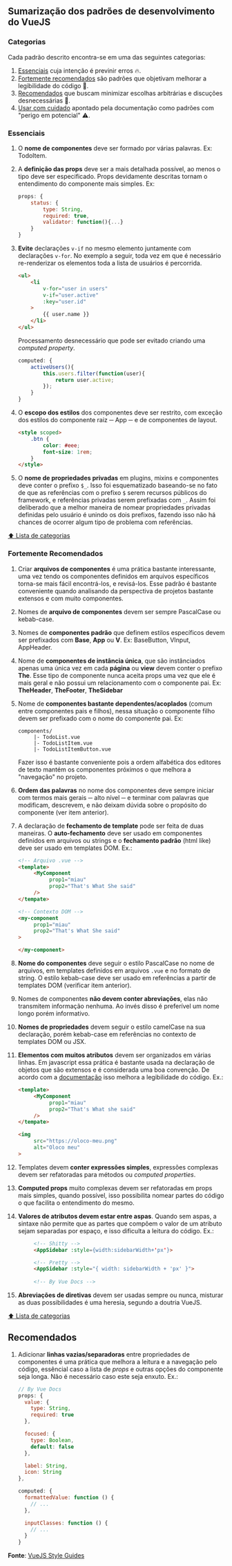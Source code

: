 ## Sumarização dos padrões de desenvolvimento do VueJS

### Categorias
Cada padrão descrito encontra-se em uma das seguintes categorias:
1. [Essenciais](#essenciais) cuja intenção é previnir erros :fire:.
2. [Fortemente recomendados](#fortemente-recomendados) são padrões que objetivam melhorar a legibilidade do código :orange_book:.
3. [Recomendados](#recomendados) que buscam minimizar escolhas arbitrárias e discuções desnecessárias :thought_balloon:.
4. [Usar com cuidado]() apontado pela documentação como padrões com "perigo em potencial" :warning:.

### Essenciais

1. O **nome de componentes** deve ser formado por várias palavras. Ex: TodoItem.
2. A **definição das props** deve ser a mais detalhada possível, ao menos
o tipo deve ser especificado. Props devidamente descritas tornam o entendimento
do componente mais simples. Ex:

     ```javascript
     props: {
         status: {
             type: String,
             required: true,
             validator: function(){...}
         }
     }
     ```
3. **Evite** declarações `v-if` no mesmo elemento juntamente com declarações `v-for`. 
No exemplo a seguir, toda vez em que é necessário re-renderizar os elementos toda
a lista de usuários é percorrida.

     ```html
     <ul>
         <li
             v-for="user in users"
             v-if="user.active"
             :key="user.id"
         >
             {{ user.name }}
         </li>
     </ul>
     ```

     Processamento desnecessário que pode ser evitado criando uma _computed property_.      
     
     ```javascript
     computed: {
         activeUsers(){
             this.users.filter(function(user){
                 return user.active;
             }); 
         }
     }
     ```
4. O **escopo dos estilos** dos componentes deve ser restrito, com exceção dos estilos
do componente raiz ─ App ─ e de componentes de layout.

    ```html
    <style scoped>
        .btn {
            color: #eee;
            font-size: 1rem;
        }
    </style>
    ```
5. O **nome de propriedades privadas** em plugins, mixins e componentes deve conter o prefixo
`$_`. Isso foi esquematizado baseando-se no fato de que as referências com o prefixo `$` serem
recursos públicos do framework, e referências privadas serem prefixadas com `_`. Assim foi deliberado
que a melhor maneira de nomear propriedades privadas definidas pelo usuário é unindo os dois prefixos,
fazendo isso não há chances de ocorrer algum tipo de problema com referências.

[:arrow_up: Lista de categorias](#categorias)

### Fortemente Recomendados

1. Criar **arquivos de componentes** é uma prática bastante interessante, uma vez tendo os componentes
definidos em arquivos específicos torna-se mais fácil encontrá-los, e revisá-los. Esse padrão é bastante 
conveniente quando analisando da perspectiva de projetos bastante extensos e com muito componentes.

2. Nomes de **arquivo de componentes** devem ser sempre PascalCase ou kebab-case.

3. Nomes de **componentes padrão** que definem estilos específicos devem ser prefixados com
**Base**, **App** ou **V**. Ex: BaseButton, VInput, AppHeader.

4. Nome de **componentes de instância única**, que são instânciados apenas uma única vez em cada **página** ou **view**
devem conter o prefixo **The**. Esse tipo de componente nunca aceita props uma vez que ele é mais geral e não possui
um relacionamento com o componente pai. Ex: **TheHeader**, **TheFooter**, **TheSidebar**

5. Nome de **componentes bastante dependentes/acoplados** (comum entre componentes pais e filhos), nessa situação
o componente filho devem ser prefixado com o nome do componente pai. Ex: 
     ```
     components/
          |- TodoList.vue
          |- TodoListItem.vue
          |- TodoListItemButton.vue
     ```
     Fazer isso é bastante conveniente pois a ordem alfabética dos editores de texto mantém os componentes próximos
     o que melhora a "navegação" no projeto.
     
6. **Ordem das palavras** no nome dos componentes deve sempre iniciar com termos mais gerais ─ alto nível ─ e terminar
com palavras que modificam, descrevem, e não deixam dúvida sobre o propósito do componente (ver item anterior).

7. A declaração de **fechamento de template** pode ser feita de duas maneiras. O **auto-fechamento** deve ser
usado em componentes definidos em arquivos ou strings e o **fechamento padrão** (html like) deve ser usado em templates
DOM. Ex.:

     ```html
     <!-- Arquivo .vue -->
     <template>
          <MyComponent
               prop1="miau"
               prop2="That's What She said"
          />
     </tempate>

     <!-- Contexto DOM -->
     <my-component
          prop1="miau"
          prop2="That's What She said"
     >

     </my-component>
     ```

8. **Nome do componentes** deve seguir o estilo PascalCase no nome de arquivos, em templates definidos em arquivos
`.vue` e no formato de string. O estilo kebab-case deve ser usado em referências a partir de templates DOM
(verificar item anterior).

9. Nomes de componentes **não devem conter abreviações**, elas não transmitem informação nenhuma. Ao invés disso
é preferível um nome longo porém informativo.

10. **Nomes de propriedades** devem seguir o estilo camelCase na sua declaração, porém kebab-case em referências no
contexto de templates DOM ou JSX.

11. **Elementos com muitos atributos** devem ser organizados em várias linhas. Em javascript essa prática é bastante usada
na declaração de objetos que são extensos e é considerada uma boa convenção. De acordo com a
[documentação](https://vuejs.org/v2/style-guide/#Multi-attribute-elements-strongly-recommended)
isso melhora a legibilidade do código. Ex.:

     ```html
     <template>
          <MyComponent
               prop1="miau"
               prop2="That's What she said"
          />
     </tempate>

     <img
          src="https://oloco-meu.png"
          alt="Oloco meu"
     >
     ```

12. Templates devem **conter expressões simples**, expressões complexas devem ser refatoradas
para métodos ou _computed properties_.

13. ****Computed props**** muito complexas devem ser refatoradas em props mais simples, quando possível, 
isso possibilita nomear partes do código o que facilita o entendimento do mesmo.

14. **Valores de atributos devem estar entre aspas**. Quando sem aspas, a sintaxe não permite que as partes que compôem o
valor de um atributo sejam separadas por espaço, e isso dificulta a leitura do código. Ex.: 

     ```html
          <!-- Shitty -->
          <AppSidebar :style={width:sidebarWidth+'px'}>

          <!-- Pretty -->
          <AppSidebar :style="{ width: sidebarWidth + 'px' }">
          
          <!-- By Vue Docs -->
     ```
     
15. **Abreviações de diretivas** devem ser usadas sempre ou nunca, misturar as duas possibilidades é uma heresia,
segundo a doutria VueJS.

[:arrow_up: Lista de categorias](#categorias)

## Recomendados

1. Adicionar **linhas vazias/separadoras** entre propriedades de componentes é uma prática que melhora a leitura
e a navegação pelo código, essêncial caso a lista de _props_ e outras opções do componente seja longa. Não é necessário
caso este seja enxuto. Ex.:
     ```javascript
     // By Vue Docs
     props: {
       value: {
         type: String,
         required: true
       },

       focused: {
         type: Boolean,
         default: false
       },

       label: String,
       icon: String
     },

     computed: {
       formattedValue: function () {
         // ...
       },

       inputClasses: function () {
         // ...
       }
     }
     ```

**Fonte**: [VueJS Style Guides](https://vuejs.org/v2/style-guide)
